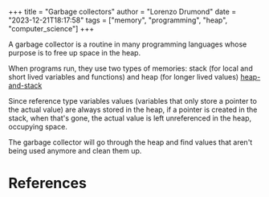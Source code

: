 +++
title = "Garbage collectors"
author = "Lorenzo Drumond"
date = "2023-12-21T18:17:58"
tags = ["memory",  "programming",  "heap",  "computer_science"]
+++


A garbage collector is a routine in many programming languages
whose purpose is to free up space in the heap.

When programs run, they use two types of memories: stack (for local and short
lived variables and functions) and heap (for longer lived values) [heap-and-stack](/wiki/heap-and-stack/)

Since reference type variables values (variables that only store a pointer to the actual
value) are always stored in the heap, if a pointer is created in the stack, when
that's gone, the actual value is left unreferenced in the heap, occupying space.

The garbage collector will go through the heap and find values that aren't being used
anymore and clean them up.

# References
